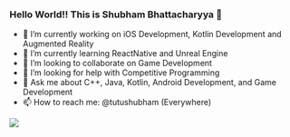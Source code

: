 
### Hello World!! This is Shubham Bhattacharyya 👋

- 🔭 I’m currently working on iOS Development, Kotlin Development and Augmented Reality
- 🌱 I’m currently learning ReactNative and Unreal Engine
- 👯 I’m looking to collaborate on Game Development
- 🤔 I’m looking for help with Competitive Programming
- 💬 Ask me about C++, Java, Kotlin, Android Development, and Game Development
- 📫 How to reach me: @tutushubham (Everywhere)

<img src="https://github-readme-stats.vercel.app/api?username=tutushubham&&show_icons=true&title_color=ffffff&icon_color=bb2acf&text_color=daf7dc&bg_color=191919">
